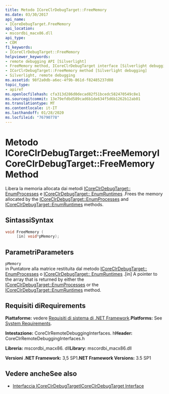```yaml
---
title: Metodo ICoreClrDebugTarget::FreeMemory
ms.date: 03/30/2017
api_name:
- ICoreDebugTarget.FreeMemory
api_location:
- mscordbi_macx86.dll
api_type:
- COM
f1_keywords:
- ICoreClrDebugTarget::FreeMemory
helpviewer_keywords:
- remote debugging API [Silverlight]
- FreeMemory method, ICoreClrDebugTarget interface [Silverlight debugging]
- ICorClrDebugTarget::FreeMemory method [Silverlight debugging]
- Silverlight, remote debugging
ms.assetid: 98f2a0db-a6ec-4f9b-861d-f82485237d08
topic_type:
- apiref
ms.openlocfilehash: cfa313d286d0decad82f51bcedc582470549c8e1
ms.sourcegitcommit: 13e79efdbd589cad6b1de634f5d6b1262b12ab01
ms.translationtype: MT
ms.contentlocale: it-IT
ms.lasthandoff: 01/28/2020
ms.locfileid: "76790778"
---
```

# <a name="icoreclrdebugtargetfreememory-method"></a><span data-ttu-id="82531-102">Metodo ICoreClrDebugTarget::FreeMemory</span><span class="sxs-lookup"><span data-stu-id="82531-102">ICoreClrDebugTarget::FreeMemory Method</span></span>
<span data-ttu-id="82531-103">Libera la memoria allocata dai metodi [ICoreClrDebugTarget:: EnumProcesses](icoreclrdebugtarget-enumprocesses-method.md) e [ICoreClrDebugTarget:: EnumRuntimes](icoreclrdebugtarget-enumruntimes-method.md) .</span><span class="sxs-lookup"><span data-stu-id="82531-103">Frees the memory allocated by the [ICoreClrDebugTarget::EnumProcesses](icoreclrdebugtarget-enumprocesses-method.md) and [ICoreClrDebugTarget::EnumRuntimes](icoreclrdebugtarget-enumruntimes-method.md) methods.</span></span>  
  
## <a name="syntax"></a><span data-ttu-id="82531-104">Sintassi</span><span class="sxs-lookup"><span data-stu-id="82531-104">Syntax</span></span>  
  
```cpp  
void FreeMemory (  
     [in] void*pMemory);  
```  
  
## <a name="parameters"></a><span data-ttu-id="82531-105">Parametri</span><span class="sxs-lookup"><span data-stu-id="82531-105">Parameters</span></span>  
 `pMemory`  
 <span data-ttu-id="82531-106">in Puntatore alla matrice restituita dal metodo [ICoreClrDebugTarget:: EnumProcesses](icoreclrdebugtarget-enumprocesses-method.md) o [ICoreClrDebugTarget:: EnumRuntimes](icoreclrdebugtarget-enumruntimes-method.md) .</span><span class="sxs-lookup"><span data-stu-id="82531-106">[in] A pointer to the array that is returned by either the [ICoreClrDebugTarget::EnumProcesses](icoreclrdebugtarget-enumprocesses-method.md) or the [ICoreClrDebugTarget::EnumRuntimes](icoreclrdebugtarget-enumruntimes-method.md) method.</span></span>  
  
## <a name="requirements"></a><span data-ttu-id="82531-107">Requisiti di</span><span class="sxs-lookup"><span data-stu-id="82531-107">Requirements</span></span>  
 <span data-ttu-id="82531-108">**Piattaforme:** vedere [Requisiti di sistema di .NET Framework](../../../../docs/framework/get-started/system-requirements.md).</span><span class="sxs-lookup"><span data-stu-id="82531-108">**Platforms:** See [System Requirements](../../../../docs/framework/get-started/system-requirements.md).</span></span>  
  
 <span data-ttu-id="82531-109">**Intestazione:** CoreClrRemoteDebuggingInterfaces. h</span><span class="sxs-lookup"><span data-stu-id="82531-109">**Header:** CoreClrRemoteDebuggingInterfaces.h</span></span>  
  
 <span data-ttu-id="82531-110">**Libreria:** mscordbi_macx86. dll</span><span class="sxs-lookup"><span data-stu-id="82531-110">**Library:** mscordbi_macx86.dll</span></span>  
  
 <span data-ttu-id="82531-111">**Versioni .NET Framework:** 3,5 SP1</span><span class="sxs-lookup"><span data-stu-id="82531-111">**.NET Framework Versions:** 3.5 SP1</span></span>  
  
## <a name="see-also"></a><span data-ttu-id="82531-112">Vedere anche</span><span class="sxs-lookup"><span data-stu-id="82531-112">See also</span></span>

- [<span data-ttu-id="82531-113">Interfaccia ICoreClrDebugTarget</span><span class="sxs-lookup"><span data-stu-id="82531-113">ICoreClrDebugTarget Interface</span></span>](icoreclrdebugtarget-interface.md)
